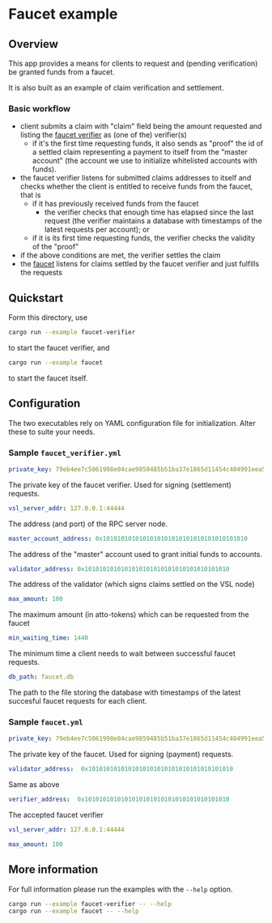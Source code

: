 # Faucet example

## Overview

This app provides a means for clients to request and (pending verification) be granted funds from a faucet.

It is also built as an example of claim verification and settlement.

### Basic workflow

- client submits a claim with "claim" field being the amount requested and listing the [faucet verifier](faucet_verifier.rs) as (one of the) verifier(s)
  - if it's the first time requesting funds, it also sends as "proof" the id of a settled claim representing a payment to itself from the "master account" (the account we use to initialize whitelisted accounts with funds).
- the faucet verifier listens for submitted claims addresses to itself and checks whether the client is entitled to receive funds from the faucet, that is
  - if it has previously received funds from the faucet
    - the verifier checks that enough time has elapsed since the last request (the verifier maintains a database with timestamps of the latest requests per account); or
  - if it is its first time requesting funds, the verifier checks the validity of the "proof"
- if the above conditions are met, the verifier settles the claim
- the [faucet](faucet.rs) listens for claims settled by the faucet verifier and just fulfills  the requests

## Quickstart

Form this directory, use
```bash
cargo run --example faucet-verifier
```
to start the faucet verifier, and

```bash
cargo run --example faucet
```
to start the faucet itself.

## Configuration

The two executables rely on YAML configuration file for initialization. Alter these to suite your needs.

### Sample `faucet_verifier.yml`

```yml
private_key: 79eb4ee7c5061998e04cae9859485b51ba37e1865d11454c404991eea58acabf
```

The private key of the faucet verifier. Used for signing (settlement) requests.

```yml
vsl_server_addr: 127.0.0.1:44444
```

The address (and port) of the RPC server node.

```yml
master_account_address: 0x1010101010101010101010101010101010101010
```

The address of the "master" account used to grant initial funds to accounts.

```yml
validator_address: 0x1010101010101010101010101010101010101010
```

The address of the validator (which signs claims settled on the VSL node)

```yml
max_amount: 100
```

The maximum amount (in atto-tokens) which can be requested from the faucet

```yml
min_waiting_time: 1440
```

The minimum time a client needs to wait between successful faucet requests.

```yml
db_path: faucet.db
```

The path to the file storing the database with timestamps of the latest
succesful faucet requests for each client.

### Sample `faucet.yml`

```yml
private_key: 79eb4ee7c5061998e04cae9859485b51ba37e1865d11454c404991eea58acabf
```

The private key of the faucet. Used for signing (payment) requests.

```yml
validator_address:  0x1010101010101010101010101010101010101010
```

Same as above

```yml
verifier_address:  0x1010101010101010101010101010101010101010
```

The accepted faucet verifier

```yml
vsl_server_addr: 127.0.0.1:44444
```

```yml
max_amount: 100
```

## More information

For full information please run the examples with the `--help` option.

```bash
cargo run --example faucet-verifier -- --help
cargo run --example faucet -- --help
```
